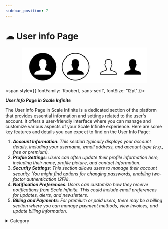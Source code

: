 ```yaml
---
sidebar_position: 7
---
```




# ☁ User info Page

<p align="center">
  <img src="/img/vvdu.jpg" alt="Alt Text" width="400"/>
</p>

<span style={{ fontFamily: 'Roobert, sans-serif', fontSize: '12pt' }}>

_**User Info Page in Scale Infinite**_

The User Info Page in Scale Infinite is a dedicated section of the platform that provides essential information and settings related to the user's account. It offers a user-friendly interface where you can manage and customize various aspects of your Scale Infinite experience. Here are some key features and details you can expect to find on the User Info Page:

1. _**Account Information**: This section typically displays your account details, including your username, email address, and account type (e.g., free or premium)._
2. _**Profile Settings**: Users can often update their profile information here, including their name, profile picture, and contact information._
3. _**Security Settings**: This section allows users to manage their account security. You might find options for changing passwords, enabling two-factor authentication (2FA)._
4. _**Notification Preferences**: Users can customize how they receive notifications from Scale Infinite. This could include email preferences for updates, alerts, and newsletters._
5. _**Billing and Payments**: For premium or paid users, there may be a billing section where you can manage payment methods, view invoices, and update billing information._

<details>

<summary>Category</summary>

Kubernetes, cloud computing, DevOps, cloud services, hosting platform, container orchestration, cloud infrastructure, cloud deployment, cloud management, cloud technology, cloud solutions, user info

</details>

</span>

